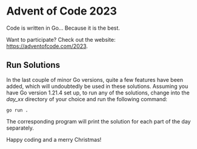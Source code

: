 # Advent of Code 2023
Code is written in Go... Because it is the best.

Want to participate? Check out the website:  
https://adventofcode.com/2023. 

## Run Solutions

In the last couple of minor Go versions, quite a few features have been added, which will undoubtedly be used in these solutions.
Assuming you have Go version 1.21.4 set up, to run any of the solutions, change into the _day_xx_ directory of your choice and run the following command:

`go run .`

The corresponding program will print the solution for each part of the day separately.

Happy coding and a merry Christmas!
